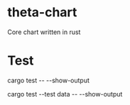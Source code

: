# theta-chart
Core chart written in rust


# Test
cargo test -- --show-output

cargo test --test data -- --show-output